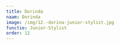 ```yaml
---
title: Dorinda
naam: Dorinda
image: /img/12.-dorina-junior-stylist.jpg
functie: Junior-Stylist
order: 12
---
```



